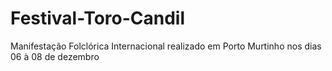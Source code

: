 # Festival-Toro-Candil
Manifestação Folclórica Internacional realizado em Porto Murtinho nos dias 06 à 08 de dezembro
